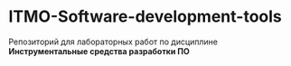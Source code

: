 # ITMO-Software-development-tools

Репозиторий для лабораторных работ по дисциплине **Инструментальные средства разработки ПО**